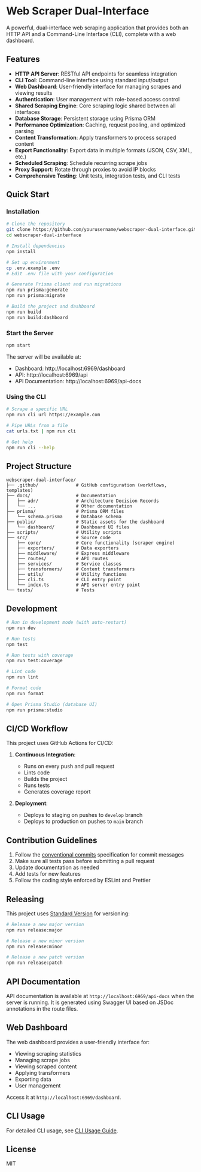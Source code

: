 # Web Scraper Dual-Interface

A powerful, dual-interface web scraping application that provides both an HTTP API and a Command-Line Interface (CLI), complete with a web dashboard.

## Features

- **HTTP API Server**: RESTful API endpoints for seamless integration
- **CLI Tool**: Command-line interface using standard input/output
- **Web Dashboard**: User-friendly interface for managing scrapes and viewing results
- **Authentication**: User management with role-based access control
- **Shared Scraping Engine**: Core scraping logic shared between all interfaces
- **Database Storage**: Persistent storage using Prisma ORM
- **Performance Optimization**: Caching, request pooling, and optimized parsing
- **Content Transformation**: Apply transformers to process scraped content
- **Export Functionality**: Export data in multiple formats (JSON, CSV, XML, etc.)
- **Scheduled Scraping**: Schedule recurring scrape jobs
- **Proxy Support**: Rotate through proxies to avoid IP blocks
- **Comprehensive Testing**: Unit tests, integration tests, and CLI tests

## Quick Start

### Installation

```bash
# Clone the repository
git clone https://github.com/yourusername/webscraper-dual-interface.git
cd webscraper-dual-interface

# Install dependencies
npm install

# Set up environment
cp .env.example .env
# Edit .env file with your configuration

# Generate Prisma client and run migrations
npm run prisma:generate
npm run prisma:migrate

# Build the project and dashboard
npm run build
npm run build:dashboard
```

### Start the Server

```bash
npm start
```

The server will be available at:
- Dashboard: http://localhost:6969/dashboard
- API: http://localhost:6969/api
- API Documentation: http://localhost:6969/api-docs

### Using the CLI

```bash
# Scrape a specific URL
npm run cli url https://example.com

# Pipe URLs from a file
cat urls.txt | npm run cli

# Get help
npm run cli --help
```

## Project Structure

```
webscraper-dual-interface/
├── .github/              # GitHub configuration (workflows, templates)
├── docs/                 # Documentation
│   ├── adr/              # Architecture Decision Records
│   └── ...               # Other documentation
├── prisma/               # Prisma ORM files
│   └── schema.prisma     # Database schema
├── public/               # Static assets for the dashboard
│   └── dashboard/        # Dashboard UI files
├── scripts/              # Utility scripts
├── src/                  # Source code
│   ├── core/             # Core functionality (scraper engine)
│   ├── exporters/        # Data exporters
│   ├── middleware/       # Express middleware
│   ├── routes/           # API routes
│   ├── services/         # Service classes
│   ├── transformers/     # Content transformers
│   ├── utils/            # Utility functions
│   ├── cli.ts            # CLI entry point
│   └── index.ts          # API server entry point
└── tests/                # Tests
```

## Development

```bash
# Run in development mode (with auto-restart)
npm run dev

# Run tests
npm test

# Run tests with coverage
npm run test:coverage

# Lint code
npm run lint

# Format code
npm run format

# Open Prisma Studio (database UI)
npm run prisma:studio
```

## CI/CD Workflow

This project uses GitHub Actions for CI/CD:

1. **Continuous Integration**:
   - Runs on every push and pull request
   - Lints code
   - Builds the project
   - Runs tests
   - Generates coverage report

2. **Deployment**:
   - Deploys to staging on pushes to `develop` branch
   - Deploys to production on pushes to `main` branch

## Contribution Guidelines

1. Follow the [conventional commits](https://www.conventionalcommits.org/) specification for commit messages
2. Make sure all tests pass before submitting a pull request
3. Update documentation as needed
4. Add tests for new features
5. Follow the coding style enforced by ESLint and Prettier

## Releasing

This project uses [Standard Version](https://github.com/conventional-changelog/standard-version) for versioning:

```bash
# Release a new major version
npm run release:major

# Release a new minor version
npm run release:minor

# Release a new patch version
npm run release:patch
```

## API Documentation

API documentation is available at `http://localhost:6969/api-docs` when the server is running. It is generated using Swagger UI based on JSDoc annotations in the route files.

## Web Dashboard

The web dashboard provides a user-friendly interface for:

- Viewing scraping statistics
- Managing scrape jobs
- Viewing scraped content
- Applying transformers
- Exporting data
- User management

Access it at `http://localhost:6969/dashboard`.

## CLI Usage

For detailed CLI usage, see [CLI Usage Guide](./docs/cli-usage.md).

## License

MIT
